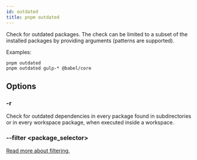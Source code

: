 ```yaml
---
id: outdated
title: pnpm outdated
---
```


Check for outdated packages. The check can be limited to a subset of the installed
packages by providing arguments (patterns are supported).

Examples:

```
pnpm outdated
pnpm outdated gulp-* @babel/core
```

## Options

### -r

Check for outdated dependencies in every package found in subdirectories
or in every workspace package, when executed inside a workspace.

### --filter &lt;package_selector>

[Read more about filtering.](../filtering)
